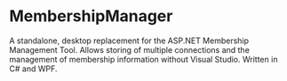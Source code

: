 MembershipManager
=================

A standalone, desktop replacement for the ASP.NET Membership Management Tool.  Allows storing of multiple connections and the management of membership information without Visual Studio.  Written in C# and WPF.
